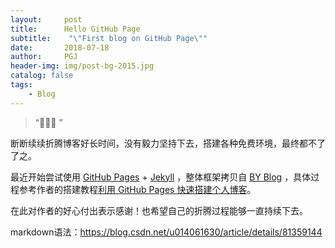 ```yaml
---
layout:     post
title:      Hello GitHub Page
subtitle:    "\"First blog on GitHub Page\""
date:       2018-07-18
author:     PGJ
header-img: img/post-bg-2015.jpg
catalog: false
tags:
    - Blog
---
```


> “🙉🙉🙉 ”


断断续续折腾博客好长时间，没有毅力坚持下去，搭建各种免费环境，最终都不了了之。

最近开始尝试使用 [GitHub Pages](https://pages.github.com/) + [Jekyll](http://jekyllrb.com/) ，整体框架拷贝自 [BY Blog](http://qiubaiying.top/) ，具体过程参考作者的搭建教程[利用 GitHub Pages 快速搭建个人博客](https://www.jianshu.com/p/e68fba58f75c)。

在此对作者的好心付出表示感谢！也希望自己的折腾过程能够一直持续下去。


markdown语法：https://blog.csdn.net/u014061630/article/details/81359144


